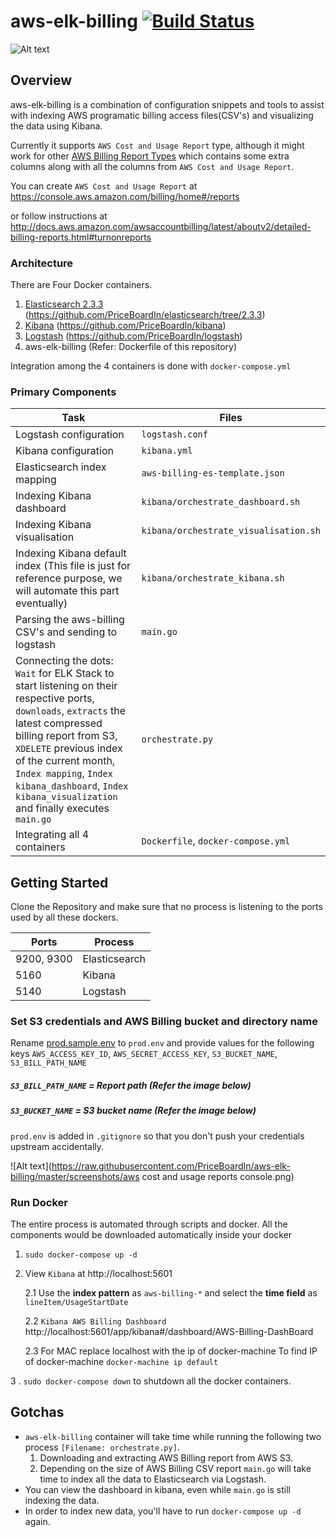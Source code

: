 # aws-elk-billing [![Build Status](https://travis-ci.org/PriceBoardIn/aws-elk-billing.svg?branch=master)](https://travis-ci.org/PriceBoardIn/aws-elk-billing)
![Alt text](https://raw.githubusercontent.com/PriceBoardIn/aws-elk-billing/master/screenshots/kibana-dashboard.png "Overview")

## Overview
 
aws-elk-billing is a combination of configuration snippets and tools to assist with indexing AWS programatic billing access files(CSV's) and visualizing the data using Kibana.

Currently it supports `AWS Cost and Usage Report` type, although it might work for other [AWS Billing Report Types](http://docs.aws.amazon.com/awsaccountbilling/latest/aboutv2/detailed-billing-reports.html#other-reports) which contains some extra columns along with all the columns from `AWS Cost and Usage Report`.

You can create `AWS Cost and Usage Report` at https://console.aws.amazon.com/billing/home#/reports

or follow instructions at http://docs.aws.amazon.com/awsaccountbilling/latest/aboutv2/detailed-billing-reports.html#turnonreports


### Architecture
There are Four Docker containers. 

1. [Elasticsearch 2.3.3](https://hub.docker.com/r/priceboard/elasticsearch) (https://github.com/PriceBoardIn/elasticsearch/tree/2.3.3)
2. [Kibana](https://hub.docker.com/r/priceboard/kibana) (https://github.com/PriceBoardIn/kibana)
3. [Logstash](https://hub.docker.com/r/priceboard/logstash) (https://github.com/PriceBoardIn/logstash)
4. aws-elk-billing (Refer: Dockerfile of this repository)

Integration among the 4 containers is done with `docker-compose.yml`


### Primary Components
Task | Files
------------ | -------------
Logstash configuration | `logstash.conf`
Kibana configuration | `kibana.yml`
Elasticsearch index mapping | `aws-billing-es-template.json`
Indexing Kibana dashboard| `kibana/orchestrate_dashboard.sh`
Indexing Kibana visualisation| `kibana/orchestrate_visualisation.sh`
Indexing Kibana default index (This file is just for reference purpose, we will automate this part eventually)| `kibana/orchestrate_kibana.sh`
Parsing the aws-billing CSV's and sending to logstash | `main.go`
Connecting the dots: `Wait` for ELK Stack to start listening on their respective ports, `downloads`, `extracts` the latest compressed billing report from S3, `XDELETE` previous index of the current month, `Index mapping`, `Index kibana_dashboard`, `Index kibana_visualization` and finally executes `main.go` | `orchestrate.py`
Integrating all 4 containers | `Dockerfile`, `docker-compose.yml`

## Getting Started
Clone the Repository and make sure that no process is listening to the ports used by all these dockers.

Ports | Process
------------ | -------------
9200, 9300 | Elasticsearch
5160 | Kibana
5140 | Logstash

### Set S3 credentials and AWS Billing bucket and directory name
Rename [prod.sample.env](https://github.com/PriceBoardIn/aws-elk-billing/blob/master/prod.sample.env) to `prod.env` and provide values for the following keys `AWS_ACCESS_KEY_ID`, `AWS_SECRET_ACCESS_KEY`, `S3_BUCKET_NAME`, `S3_BILL_PATH_NAME`

##### `S3_BILL_PATH_NAME` = Report path (Refer the image below)
##### `S3_BUCKET_NAME` = S3 bucket name (Refer the image below)

`prod.env` is added in `.gitignore` so that you don't push your credentials upstream accidentally.

![Alt text](https://raw.githubusercontent.com/PriceBoardIn/aws-elk-billing/master/screenshots/aws cost and usage reports console.png)

### Run Docker
The entire process is automated through scripts and docker. All the components would be downloaded automatically inside your docker

1. ```sudo docker-compose up -d```
2. View `Kibana` at http://localhost:5601

    2.1 Use the **index pattern** as `aws-billing-*` and select the **time field** as `lineItem/UsageStartDate`
    
    2.2 `Kibana AWS Billing Dashboard` http://localhost:5601/app/kibana#/dashboard/AWS-Billing-DashBoard
    
    2.3 For MAC replace localhost with the ip of docker-machine
    To find IP of docker-machine `docker-machine ip default`

3   . `sudo docker-compose down` to shutdown all the docker containers.

## Gotchas

* `aws-elk-billing` container will take time while running the following two process `[Filename: orchestrate.py]`.
    1. Downloading and extracting AWS Billing report from AWS S3.
    2. Depending on the size of AWS Billing CSV report `main.go` will take time to index all the data to Elasticsearch via Logstash.
* You can view the dashboard in kibana, even while `main.go` is still indexing the data.
* In order to index new data, you'll have to run `docker-compose up -d` again.
